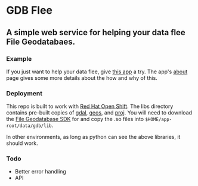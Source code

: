 # GDB Flee

## A simple web service for helping your data flee File Geodatabaes.

### Example
If you just want to help your data flee, give [this app][app] a try. The app's [about][about] page gives some more details about the how and why of this.

### Deployment
This repo is built to work with [Red Hat Open Shift][openshift]. The libs directory contains pre-built copies of [gdal][gdal], [geos][geos], and [proj][proj]. You will need to download the [File Geodatabase SDK][fgdb] for and copy the .so files into `$HOME/app-root/data/gdb/lib`.

In other environments, as long as python can see the above libraries, it should work.

### Todo

- Better error handling
- API

[openshift]: http://openshift.com
[gdal]: http://www.gdal.org
[geos]: http://trac.osgeo.org/geos/
[proj]: http://trac.osgeo.org/proj/
[fgdb]: http://resources.arcgis.com/content/geodatabases/10.0/file-gdb-download
[app]: http://gdbflee-mweisman.rhcloud.com
[about]: http://gdbflee-mweisman.rhcloud.com/about